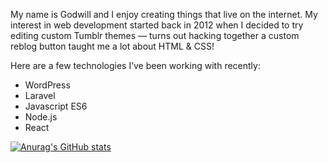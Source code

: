 My name is Godwill and I enjoy creating things that live on the internet. My interest in web development started back in 2012 when I decided to try editing custom Tumblr themes — turns out hacking together a custom reblog button taught me a lot about HTML & CSS!

Here are a few technologies I’ve been working with recently:

-   WordPress
- Laravel
- Javascript ES6 
- Node.js
- React

[![Anurag's GitHub stats](https://github-readme-stats.vercel.app/api?username=GodwillB)](https://github.com/anuraghazra/github-readme-stats)
